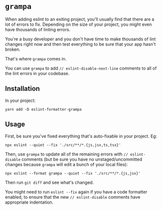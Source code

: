 # `grampa`

When adding eslint to an exiting project, you'll usually find that there are a lot of errors to fix. Depending on the size of your project, you might even have thousands of linting errors.

You're a busy developer and you don't have time to make thousands of lint changes right now and then test everything to be sure that your app hasn't broken.

That's where `grampa` comes in.

You can use `grampa` to add `// eslint-disable-next-line` comments to all of the lint errors in your codebase.

## Installation

In your project:

```
yarn add -D eslint-formatter-grampa
```

## Usage

First, be sure you've fixed everything that's auto-fixable in your project. Eg:

```
npx eslint --quiet --fix './src/**/*.{js,jsx,ts,tsx}'
```

Then, use `grampa` to update all of the remaining errors with `// eslint-disable` comments (but be sure you have no unstaged/uncommitted changes because `grampa` will edit a bunch of your local files):

```
npx eslint --format grampa --quiet --fix './src/**/*.{js,jsx}'
```

Then run `git diff` and see what's changed.

You might need to run `eslint --fix` again if you have a code formatter enabled, to ensure that the new `// eslint-disable` comments have appropriate indentation.